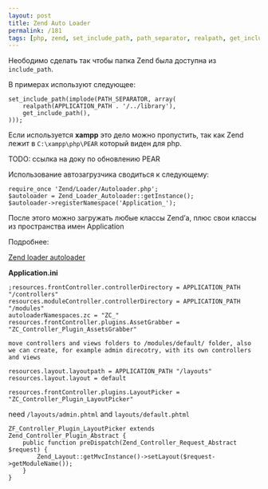 ```yaml
---
layout: post
title: Zend Auto Loader
permalink: /181
tags: [php, zend, set_include_path, path_separator, realpath, get_include_path, application_path, autoloader, registernamespace]
---
```


Неободимо сделать  так чтобы папка Zend была доступна из `include_path`.

В примерах используют следующее:

    set_include_path(implode(PATH_SEPARATOR, array(
        realpath(APPLICATION_PATH . '/../library'),
        get_include_path(),
    )));

Если используется **xampp** это дело можно пропустить, так как Zend лежит в `C:\xampp\php\PEAR` который виден для php.

TODO: ссылка на доку по обновлению PEAR

Использование автозагрузчика сводиться к следующему:

    require_once 'Zend/Loader/Autoloader.php';
    $autoloader = Zend_Loader_Autoloader::getInstance();
    $autoloader->registerNamespace('Application_');

После этого можно загружать любые классы Zend’а, плюс свои классы из
пространства имен Application

Подробнее:

[Zend loader autoloader](http://framework.zend.com/manual/ru/zend.loader.autoloader.html)

**Application.ini**

    ;resources.frontController.controllerDirectory = APPLICATION_PATH "/controllers"
    resources.moduleController.controllerDirectory = APPLICATION_PATH "/modules"
    autoloaderNamespaces.zc = "ZC_"
    resources.frontController.plugins.AssetGrabber = "ZC_Controller_Plugin_AssetsGrabber"

    move controllers and views folders to /modules/default/ folder, also we can create, for example admin direcotry, with its own controllers and views

    resources.layout.layoutpath = APPLICATION_PATH "/layouts"
    resources.layout.layout = default

    resources.frontController.plugins.LayoutPicker = "ZC_Controller_Plugin_LayoutPicker"

need `/layouts/admin.phtml` and `layouts/default.phtml`

    ZF_Controller_Plugin_LayoutPicker extends Zend_Controller_Plugin_Abstract {
        public function preDispatch(Zend_Controller_Request_Abstract $request) {
            Zend_Layout::getMvcInstance()->setLayout($request->getModuleName());
        }
    }
